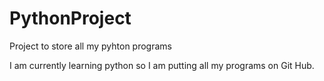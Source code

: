 # PythonProject
Project to store all my pyhton programs

I am currently learning python so I am putting all my programs on Git Hub.